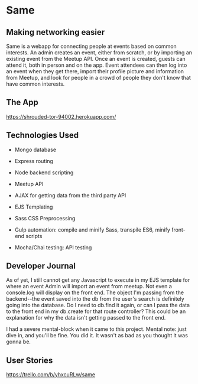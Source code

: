 # Same

## Making networking easier

Same is a webapp for connecting people at events based on common interests. An admin creates an event, either from scratch, or by importing an existing event from the Meetup API. Once an event is created, guests can attend it, both in person and on the app. Event attendees can then log into an event when they get there, import their profile picture and information from Meetup, and look for people in a crowd of people they don't know that have common interests.

## The App

https://shrouded-tor-94002.herokuapp.com/

## Technologies Used

* Mongo database
* Express routing
* Node backend scripting
* Meetup API
* AJAX for getting data from the third party API
* EJS Templating

* Sass CSS Preprocessing
* Gulp automation: compile and minify Sass, transpile ES6, minify front-end scripts
* Mocha/Chai testing: API testing

## Developer Journal

As of yet, I still cannot get any Javascript to execute in my EJS template for where an event Admin will import an event from meetup. Not even a console.log will display on the front end. The object I'm passing from the backend--the event saved into the db from the user's search is definitely going into the database. Do I need to db.find it again, or can I pass the data to the front end in my db.create for that route controller? This could be an explanation for why the data isn't getting passed to the front end.

I had a severe mental-block when it came to this project. Mental note: just dive in, and you'll be fine. You did it. It wasn't as bad as you thought it was gonna be.

## User Stories

https://trello.com/b/yhxcuRLw/same